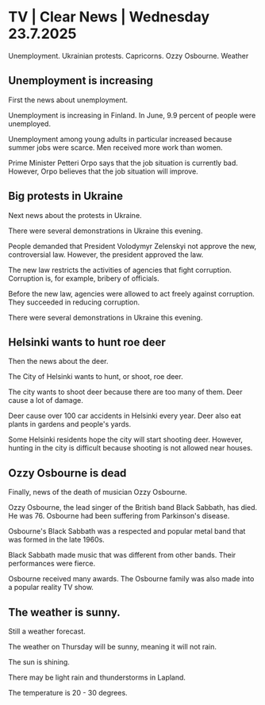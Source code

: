 # TV | Clear News | Wednesday 23.7.2025

Unemployment. Ukrainian protests. Capricorns. Ozzy Osbourne. Weather

## Unemployment is increasing

First the news about unemployment.

Unemployment is increasing in Finland. In June, 9.9 percent of people were unemployed.

Unemployment among young adults in particular increased because summer jobs were scarce. Men received more work than women.

Prime Minister Petteri Orpo says that the job situation is currently bad. However, Orpo believes that the job situation will improve.

## Big protests in Ukraine

Next news about the protests in Ukraine.

There were several demonstrations in Ukraine this evening.

People demanded that President Volodymyr Zelenskyi not approve the new, controversial law. However, the president approved the law.

The new law restricts the activities of agencies that fight corruption. Corruption is, for example, bribery of officials.

Before the new law, agencies were allowed to act freely against corruption. They succeeded in reducing corruption.

There were several demonstrations in Ukraine this evening.

## Helsinki wants to hunt roe deer

Then the news about the deer.

The City of Helsinki wants to hunt, or shoot, roe deer.

The city wants to shoot deer because there are too many of them. Deer cause a lot of damage.

Deer cause over 100 car accidents in Helsinki every year. Deer also eat plants in gardens and people's yards.

Some Helsinki residents hope the city will start shooting deer. However, hunting in the city is difficult because shooting is not allowed near houses.

## Ozzy Osbourne is dead

Finally, news of the death of musician Ozzy Osbourne.

Ozzy Osbourne, the lead singer of the British band Black Sabbath, has died. He was 76. Osbourne had been suffering from Parkinson's disease.

Osbourne's Black Sabbath was a respected and popular metal band that was formed in the late 1960s.

Black Sabbath made music that was different from other bands. Their performances were fierce.

Osbourne received many awards. The Osbourne family was also made into a popular reality TV show.

## The weather is sunny.

Still a weather forecast.

The weather on Thursday will be sunny, meaning it will not rain.

The sun is shining.

There may be light rain and thunderstorms in Lapland.

The temperature is 20 - 30 degrees.
